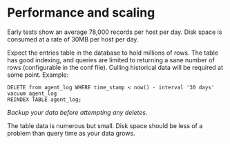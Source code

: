 # Performance and scaling #

Early tests show an average 78,000 records per host per day. Disk space is
consumed at a rate of 30MB per host per day.

Expect the entries table in the database to hold millions of rows. The table has good indexing, and queries are limited to returning a sane number of rows (configurable in the conf file). Culling historical data will be required at some point. Example:

```
DELETE from agent_log WHERE time_stamp < now() - interval '30 days'
vacuum agent_log
REINDEX TABLE agent_log;
```
_Backup your data before attempting any deletes_.

The table data is numerous but small. Disk space should be less of a problem than query time as your data grows.

